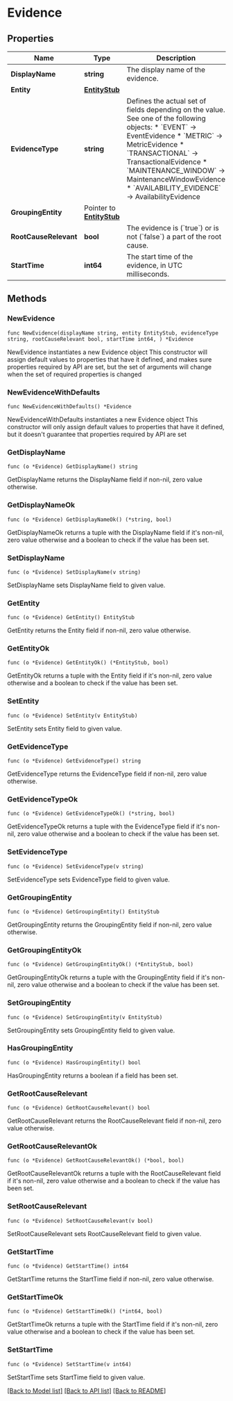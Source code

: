# Evidence

## Properties

Name | Type | Description | Notes
------------ | ------------- | ------------- | -------------
**DisplayName** | **string** | The display name of the evidence. | 
**Entity** | [**EntityStub**](EntityStub.md) |  | 
**EvidenceType** | **string** | Defines the actual set of fields depending on the value. See one of the following objects:   * &#x60;EVENT&#x60; -&gt; EventEvidence  * &#x60;METRIC&#x60; -&gt; MetricEvidence  * &#x60;TRANSACTIONAL&#x60; -&gt; TransactionalEvidence  * &#x60;MAINTENANCE_WINDOW&#x60; -&gt; MaintenanceWindowEvidence  * &#x60;AVAILABILITY_EVIDENCE&#x60; -&gt; AvailabilityEvidence   | 
**GroupingEntity** | Pointer to [**EntityStub**](EntityStub.md) |  | [optional] 
**RootCauseRelevant** | **bool** | The evidence is (&#x60;true&#x60;) or is not (&#x60;false&#x60;) a part of the root cause. | 
**StartTime** | **int64** | The start time of the evidence, in UTC milliseconds. | 

## Methods

### NewEvidence

`func NewEvidence(displayName string, entity EntityStub, evidenceType string, rootCauseRelevant bool, startTime int64, ) *Evidence`

NewEvidence instantiates a new Evidence object
This constructor will assign default values to properties that have it defined,
and makes sure properties required by API are set, but the set of arguments
will change when the set of required properties is changed

### NewEvidenceWithDefaults

`func NewEvidenceWithDefaults() *Evidence`

NewEvidenceWithDefaults instantiates a new Evidence object
This constructor will only assign default values to properties that have it defined,
but it doesn't guarantee that properties required by API are set

### GetDisplayName

`func (o *Evidence) GetDisplayName() string`

GetDisplayName returns the DisplayName field if non-nil, zero value otherwise.

### GetDisplayNameOk

`func (o *Evidence) GetDisplayNameOk() (*string, bool)`

GetDisplayNameOk returns a tuple with the DisplayName field if it's non-nil, zero value otherwise
and a boolean to check if the value has been set.

### SetDisplayName

`func (o *Evidence) SetDisplayName(v string)`

SetDisplayName sets DisplayName field to given value.


### GetEntity

`func (o *Evidence) GetEntity() EntityStub`

GetEntity returns the Entity field if non-nil, zero value otherwise.

### GetEntityOk

`func (o *Evidence) GetEntityOk() (*EntityStub, bool)`

GetEntityOk returns a tuple with the Entity field if it's non-nil, zero value otherwise
and a boolean to check if the value has been set.

### SetEntity

`func (o *Evidence) SetEntity(v EntityStub)`

SetEntity sets Entity field to given value.


### GetEvidenceType

`func (o *Evidence) GetEvidenceType() string`

GetEvidenceType returns the EvidenceType field if non-nil, zero value otherwise.

### GetEvidenceTypeOk

`func (o *Evidence) GetEvidenceTypeOk() (*string, bool)`

GetEvidenceTypeOk returns a tuple with the EvidenceType field if it's non-nil, zero value otherwise
and a boolean to check if the value has been set.

### SetEvidenceType

`func (o *Evidence) SetEvidenceType(v string)`

SetEvidenceType sets EvidenceType field to given value.


### GetGroupingEntity

`func (o *Evidence) GetGroupingEntity() EntityStub`

GetGroupingEntity returns the GroupingEntity field if non-nil, zero value otherwise.

### GetGroupingEntityOk

`func (o *Evidence) GetGroupingEntityOk() (*EntityStub, bool)`

GetGroupingEntityOk returns a tuple with the GroupingEntity field if it's non-nil, zero value otherwise
and a boolean to check if the value has been set.

### SetGroupingEntity

`func (o *Evidence) SetGroupingEntity(v EntityStub)`

SetGroupingEntity sets GroupingEntity field to given value.

### HasGroupingEntity

`func (o *Evidence) HasGroupingEntity() bool`

HasGroupingEntity returns a boolean if a field has been set.

### GetRootCauseRelevant

`func (o *Evidence) GetRootCauseRelevant() bool`

GetRootCauseRelevant returns the RootCauseRelevant field if non-nil, zero value otherwise.

### GetRootCauseRelevantOk

`func (o *Evidence) GetRootCauseRelevantOk() (*bool, bool)`

GetRootCauseRelevantOk returns a tuple with the RootCauseRelevant field if it's non-nil, zero value otherwise
and a boolean to check if the value has been set.

### SetRootCauseRelevant

`func (o *Evidence) SetRootCauseRelevant(v bool)`

SetRootCauseRelevant sets RootCauseRelevant field to given value.


### GetStartTime

`func (o *Evidence) GetStartTime() int64`

GetStartTime returns the StartTime field if non-nil, zero value otherwise.

### GetStartTimeOk

`func (o *Evidence) GetStartTimeOk() (*int64, bool)`

GetStartTimeOk returns a tuple with the StartTime field if it's non-nil, zero value otherwise
and a boolean to check if the value has been set.

### SetStartTime

`func (o *Evidence) SetStartTime(v int64)`

SetStartTime sets StartTime field to given value.



[[Back to Model list]](../README.md#documentation-for-models) [[Back to API list]](../README.md#documentation-for-api-endpoints) [[Back to README]](../README.md)


